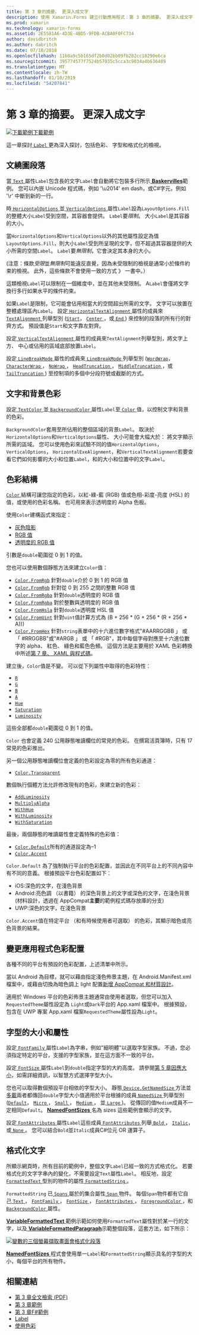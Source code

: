 ```yaml
---
title: 第 3 章的摘要。 更深入成文字
description: 使用 Xamarin.Forms 建立行動應用程式：第 3 章的摘要。 更深入成文字
ms.prod: xamarin
ms.technology: xamarin-forms
ms.assetid: 2E5581A6-4D3E-4BD5-9FDB-ACBA0F0FC734
author: davidbritch
ms.author: dabritch
ms.date: 07/18/2018
ms.openlocfilehash: 11b0a9c5b165df2b0d02bb09fb282cc18290e6ca
ms.sourcegitcommit: 395774577f7524b57035c5cca3c9034a4b636489
ms.translationtype: MT
ms.contentlocale: zh-TW
ms.lasthandoff: 01/10/2019
ms.locfileid: "54207841"
---
```

# <a name="summary-of-chapter-3-deeper-into-text"></a>第 3 章的摘要。 更深入成文字

[![下載範例](~/media/shared/download.png)下載範例](https://github.com/xamarin/xamarin-forms-book-samples/tree/master/Chapter03)

這一章探討[ `Label` ](xref:Xamarin.Forms.Label)更為深入探討，包括色彩、 字型和格式化的檢視。

## <a name="wrapping-paragraphs"></a>文繞圖段落

當[ `Text` ](xref:Xamarin.Forms.Label.Text)屬性`Label`包含長的文字`Label`會自動將它包裝多行所示[ **Baskervilles**](https://github.com/xamarin/xamarin-forms-book-samples/tree/master/Chapter03/Baskervilles)範例。 您可以內嵌 Unicode 程式碼，例如 '\u2014' em dash，或C#字元，例如 '\r' 中斷到新的一行。

時[ `HorizontalOptions` ](xref:Xamarin.Forms.View.HorizontalOptions)並[ `VerticalOptions` ](xref:Xamarin.Forms.View.VerticalOptions)屬性`Label`設為`LayoutOptions.Fill`的整體大小`Label`受到空間，其容器會提供。 `Label`要*限制*。 大小`Label`是其容器的大小。

當`HorizontalOptions`和`VerticalOptions`以外的其他屬性設定為值`LayoutOptions.Fill`，則大小`Label`受到所呈現的文字，但不超過其容器提供的大小所需的空間`Label`。 `Label`要*無限制*，它會決定其本身的大小。

(注意：條款*受限*並*無限制*可能違反直覺，因為未受限制的檢視是通常小於條件約束的檢視。 此外，這些條款不會使用一致的方式 》 一書中。）

這類檢視`Label`可以限制在一個維度中，並在其他未受限制。 A`Label`會僅將文字換行多行如果水平的條件約束。

如果`Label`是限制，它可能會佔用相當大的空間超出所需的文字。 文字可以放置在整體處理區內`Label`。 設定[ `HorizontalTextAlignment` ](xref:Xamarin.Forms.Label.HorizontalTextAlignment)屬性的成員來[ `TextAlignment` ](xref:Xamarin.Forms.TextAlignment)列舉型別 ([`Start`](xref:Xamarin.Forms.TextAlignment.Start)， [ `Center` ](xref:Xamarin.Forms.TextAlignment.Center)，或[ `End` ](xref:Xamarin.Forms.TextAlignment.Center)) 來控制的段落的所有行的對齊方式。 預設值是`Start`和文字靠左對齊。

設定[ `VerticalTextAlignment` ](xref:Xamarin.Forms.Label.VerticalTextAlignment)屬性的成員來`TextAlignment`列舉型別，將文字上方、 中心或佔用的區域底部放置`Label`。

設定[ `LineBreakMode` ](xref:Xamarin.Forms.Label.LineBreakMode)屬性的成員來[ `LineBreakMode` ](xref:Xamarin.Forms.LineBreakMode)列舉型別 ([`WordWrap`](xref:Xamarin.Forms.LineBreakMode.WordWrap)， [ `CharacterWrap` ](xref:Xamarin.Forms.LineBreakMode.CharacterWrap)， [ `NoWrap` ](xref:Xamarin.Forms.LineBreakMode.NoWrap)， [ `HeadTruncation` ](xref:Xamarin.Forms.LineBreakMode.HeadTruncation)， [ `MiddleTruncation` ](xref:Xamarin.Forms.LineBreakMode.MiddleTruncation)，或[ `TailTruncation` ](xref:Xamarin.Forms.LineBreakMode.TailTruncation)) 至控制項的多個中分段符號或截斷的方式。

## <a name="text-and-background-colors"></a>文字和背景色彩

設定[ `TextColor` ](xref:Xamarin.Forms.Label.TextColor)並[ `BackgroundColor` ](xref:Xamarin.Forms.VisualElement.BackgroundColor)屬性`Label`至[ `Color` ](xref:Xamarin.Forms.Color)值，以控制文字和背景的色彩。

`BackgroundColor`套用至所佔用的整個區域的背景`Label`。 取決於`HorizontalOptions`和`VerticalOptions`屬性、 大小可能會大幅大於： 將文字顯示所需的區域。 您可以使用色彩來試驗不同的值`HorizontalOptions`， `VerticalOptions`， `HorizontalExeAlignment`，和`VerticalTextAlignment`若要查看它們如何影響的大小和位置`Label`，和的大小和位置中的文字`Label`。

## <a name="the-color-structure"></a>色彩結構

[ `Color` ](xref:Xamarin.Forms.Color)結構可讓您指定的色彩，以紅-綠-藍 (RGB) 值或色相-彩度-亮度 (HSL) 的值，或使用的色彩名稱。 也可用來表示透明度的 Alpha 色板。

使用`Color`建構函式來指定：

- [灰色陰影](xref:Xamarin.Forms.Color.%23ctor(System.Double))
- [RGB 值](xref:Xamarin.Forms.Color.%23ctor(System.Double,System.Double,System.Double))
- [透明度的 RGB 值](xref:Xamarin.Forms.Color.%23ctor(System.Double,System.Double,System.Double,System.Double))

引數是`double`範圍從 0 到 1 的值。

您也可以使用數個靜態方法來建立`Color`值：

- [`Color.FromRgb`](xref:Xamarin.Forms.Color.FromRgb(System.Double,System.Double,System.Double)) 針對`double`介於 0 到 1 的 RGB 值
- [`Color.FromRgb`](xref:Xamarin.Forms.Color.FromRgb(System.Int32,System.Int32,System.Int32)) 針對從 0 到 255 之間的整數 RGB 值
- [`Color.FromRgba`](xref:Xamarin.Forms.Color.FromRgba(System.Double,System.Double,System.Double,System.Double)) 針對`double`透明度的 RGB 值
- [`Color.FromRgba`](xref:Xamarin.Forms.Color.FromRgba(System.Int32,System.Int32,System.Int32,System.Int32)) 對於整數與透明度的 RGB 值
- [`Color.FromHsla`](xref:Xamarin.Forms.Color.FromHsla(System.Double,System.Double,System.Double,System.Double)) 針對`double`透明度 HSL 值
- [`Color.FromUint`](xref:Xamarin.Forms.Color.FromUint(System.UInt32)) 針對`uint`值計算方式為 (B + 256 * (G + 256 * (R + 256 * A)))
- [`Color.FromHex`](xref:Xamarin.Forms.Color.FromHex(System.String)) 針對`string`表單中的十六進位數字格式"#AARRGGBB 」 或 「 #RRGGBB"或"#ARGB 」 或 「 #RGB"，其中每個字母對應至十六進位數字的 alpha、 紅色、 綠色和藍色色頻。 這個方法是主要用於 XAML 色彩轉換中所述[第 7 章、 XAML 與程式碼](~/xamarin-forms/creating-mobile-apps-xamarin-forms/summaries/chapter07.md)。

建立後，`Color`值是不變。 可以從下列屬性中取得的色彩特性：

- [`R`](xref:Xamarin.Forms.Color.R)
- [`G`](xref:Xamarin.Forms.Color.G)
- [`B`](xref:Xamarin.Forms.Color.B)
- [`A`](xref:Xamarin.Forms.Color.A)
- [`Hue`](xref:Xamarin.Forms.Color.Hue)
- [`Saturation`](xref:Xamarin.Forms.Color.Saturation)
- [`Luminosity`](xref:Xamarin.Forms.Color.Luminosity)

這些全部都`double`範圍從 0 到 1 的值。

`Color` 也會定義 240 公用靜態唯讀欄位的常見的色彩。 在撰寫活頁簿時，只有 17 常見的色彩推出。

另一個公用靜態唯讀欄位會定義的色彩設定為零的所有色彩通道：

- [`Color.Transparent`](xref:Xamarin.Forms.Color.Transparent)

數個執行個體方法允許修改現有的色彩，來建立新的色彩：

- [`AddLuminosity`](xref:Xamarin.Forms.Color.AddLuminosity(System.Double))
- [`MultiplyAlpha`](xref:Xamarin.Forms.Color.MultiplyAlpha(System.Double))
- [`WithHue`](xref:Xamarin.Forms.Color.WithHue(System.Double))
- [`WithLuminosity`](xref:Xamarin.Forms.Color.WithLuminosity(System.Double))
- [`WithSaturation`](xref:Xamarin.Forms.Color.WithSaturation(System.Double))

最後，兩個靜態的唯讀屬性會定義特殊的色彩值：

- [`Color.Default`](xref:Xamarin.Forms.Color.Default)所有的通道設定為&ndash;1
- [`Color.Accent`](xref:Xamarin.Forms.Color.Accent)

`Color.Default` 為了強制執行平台的色彩配置，並因此在不同平台上的不同內容中有不同的意義。 根據預設平台色彩配置如下：

- iOS:深色的文字，在淺色背景
- Android:亮色調 （以書籍） 的深色背景上的文字或深色的文字，在淺色背景 (材料設計，透過在 AppCompat**主要**的範例程式碼存放庫的分支)
- UWP:深色的文字，在淺色背景

`Color.Accent`值在特定平台 （和有時候使用者可選取） 的色彩，其顯示暗色或亮色背景的結果。

## <a name="changing-the-application-color-scheme"></a>變更應用程式色彩配置

各種不同的平台有預設的色彩配置，上述清單中所示。

當以 Android 為目標，就可以藉由指定淺色佈景主題，在 Android.Manifest.xml 檔案中，或藉由切換為暗色調上 light 配置[新增 AppCompat 和材質設計](~/xamarin-forms/platform/android/appcompat-material-design.md)。

適用於 Windows 平台的色彩佈景主題通常由使用者選取，但您可以加入`RequestedTheme`屬性設定為 `Light`或`Dark`平台的 App.xaml 檔案中。 根據預設，包含在 UWP 專案 App.xaml 檔案`RequestedTheme`屬性設為`Light`。

## <a name="font-sizes-and-attributes"></a>字型的大小和屬性

設定[ `FontFamily` ](xref:Xamarin.Forms.Label.FontFamily)屬性`Label`為字串，例如"細明體"以選取字型家族。 不過，您必須指定特定的平台，支援的字型家族，並在這方面不一致的平台。

設定[ `FontSize` ](xref:Xamarin.Forms.Label.FontSize)屬性`Label`到`double`指定字型的大約高度。 請參閱[第 5 章因應大小](chapter05.md)，如需詳細資訊，以智慧方式選擇字型大小。

您也可以取得數個預設平台相依的字型大小。 靜態[ `Device.GetNamedSize` ](xref:Xamarin.Forms.Device.GetNamedSize(Xamarin.Forms.NamedSize,System.Type))方法並[多載](xref:Xamarin.Forms.Device.GetNamedSize(Xamarin.Forms.NamedSize,Xamarin.Forms.Element))兩者都傳回`double`字型大小值適用於平台根據的成員[ `NamedSize` ](xref:Xamarin.Forms.NamedSize)列舉型別 ([`Default`](xref:Xamarin.Forms.NamedSize.Default)， [ `Micro` ](xref:Xamarin.Forms.NamedSize.Micro)， [ `Small` ](xref:Xamarin.Forms.NamedSize.Small)， [ `Medium` ](xref:Xamarin.Forms.NamedSize.Medium)， 並[ `Large` ](xref:Xamarin.Forms.NamedSize.Large))。 從傳回的值`Medium`成員不一定相同`Default`。 [ **NamedFontSizes** ](https://github.com/xamarin/xamarin-forms-book-samples/tree/master/Chapter03/NamedFontSizes)名為 sizes 這些範例會顯示的文字。

設定[ `FontAttributes` ](xref:Xamarin.Forms.Label.FontAttributes)屬性`Label`這些成員[ `FontAttributes` ](xref:Xamarin.Forms.FontAttributes)列舉[ `Bold` ](xref:Xamarin.Forms.FontAttributes.Bold)， [ `Italic`](xref:Xamarin.Forms.FontAttributes.Italic)，或[ `None` ](xref:Xamarin.Forms.FontAttributes.None)。 您可以結合`Bold`並`Italic`成員C#位元 OR 運算子。

## <a name="formatted-text"></a>格式化文字

所顯示網頁時，所有目前的範例中，整個文字`Label`已經一致的方式格式化。 若要格式化的文字字串內的變化，不需要設定`Text`屬性`Label`。 相反地，設定[ `FormattedText` ](xref:Xamarin.Forms.Label.FormattedText)型別的物件的屬性[ `FormattedString` ](xref:Xamarin.Forms.FormattedString)。

`FormattedString` 已[ `Spans` ](xref:Xamarin.Forms.FormattedString.Spans)屬於的集合屬性[ `Span` ](xref:Xamarin.Forms.Span)物件。 每個`Span`物件都有它自己[ `Text` ](xref:Xamarin.Forms.Span.Text)， [ `FontFamily` ](xref:Xamarin.Forms.Span.FontFamily)， [ `FontSize` ](xref:Xamarin.Forms.Span.FontSize)， [ `FontAttributes` ](xref:Xamarin.Forms.Span.FontAttributes)， [ `ForegroundColor` ](xref:Xamarin.Forms.Span.ForegroundColor)，和[ `BackgroundColor` ](xref:Xamarin.Forms.Span.BackgroundColor)屬性。

[ **VariableFormattedText** ](https://github.com/xamarin/xamarin-forms-book-samples/tree/master/Chapter03/VarFormText)範例示範如何使用`FormattedText`屬性對於某一行的文字，以及[ **VariableFormattedParagraph**](https://github.com/xamarin/xamarin-forms-book-samples/tree/master/Chapter03/VarFormPara)示範整個段落，這套方法，如下所示：

[![變數的三個螢幕擷取畫面會格式化段落](images/ch03fg06-small.png "格式化標籤文字的變數")](images/ch03fg06-large.png#lightbox "變數格式的標籤文字")

[ **NamedFontSizes** ](https://github.com/xamarin/xamarin-forms-book-samples/tree/master/Chapter03/NamedFontSizes)程式會使用單一`Label`和`FormattedString`顯示具名的字型的大小，每個平台的所有物件。



## <a name="related-links"></a>相關連結

- [第 3 章全文檢索 (PDF)](https://download.xamarin.com/developer/xamarin-forms-book/XamarinFormsBook-Ch03-Apr2016.pdf)
- [第 3 章範例](https://github.com/xamarin/xamarin-forms-book-samples/tree/master/Chapter03)
- [第 3 章F#範例](https://github.com/xamarin/xamarin-forms-book-samples/tree/master/Chapter03/FS)
- [Label](~/xamarin-forms/user-interface/text/label.md)
- [使用色彩](~/xamarin-forms/user-interface/colors.md)
